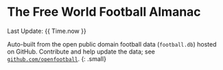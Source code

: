 # The Free World Football Almanac


Last Update:  {{ Time.now }}


Auto-built from the open public domain football data (`football.db`)
hosted on GitHub. Contribute and help update the data; see  [`github.com/openfootball`](https://github.com/openfootball).
{: .small}

